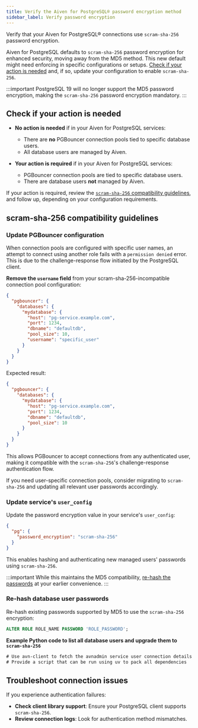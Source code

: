 ```yaml
---
title: Verify the Aiven for PostgreSQL® password encryption method
sidebar_label: Verify password encryption
---
```


Verify that your Aiven for PostgreSQL® connections use `scram-sha-256` password encryption.

Aiven for PostgreSQL defaults to `scram-sha-256` password encryption for enhanced security,
moving away from the MD5 method. This new default might need enforcing in specific
configurations or setups.
[Check if your action is needed](/docs/products/postgresql/troubleshooting/pg-password-encryption-upgrade#check-if-your-action-is-needed)
and, if so, update your configuration to enable `scram-sha-256`.

:::important
PostgreSQL 19 will no longer support the MD5 password encryption, making the
`scram-sha-256` password encryption mandatory.
:::

## Check if your action is needed

- **No action is needed** if in your Aiven for PostgreSQL services:

  - There are **no** PGBouncer connection pools tied to specific database users.
  - All database users are managed by Aiven.

- **Your action is required** if in your Aiven for PostgreSQL services:

  - PGBouncer connection pools are tied to specific database users.
  - There are database users **not** managed by Aiven.

If your action is required, review the
[`scram-sha-256` compatibility guidelines](/docs/products/postgresql/troubleshooting/pg-password-encryption-upgrade#scram-sha-256-compatibility-guidelines),
and follow up, depending on your configuration requirements.

## scram-sha-256 compatibility guidelines

### Update PGBouncer configuration

When connection pools are configured with specific user names, an attempt to connect using
another role fails with a `permission denied` error. This is due to the challenge-response
flow initiated by the PostgreSQL client.

**Remove the `username` field** from your scram-sha-256-incompatible connection pool
configuration:

```json {9}
{
  "pgbouncer": {
    "databases": {
      "mydatabase": {
        "host": "pg-service.example.com",
        "port": 1234,
        "dbname": "defaultdb",
        "pool_size": 10,
        "username": "specific_user"
      }
    }
  }
}
```

Expected result:

```json {9}
{
  "pgbouncer": {
    "databases": {
      "mydatabase": {
        "host": "pg-service.example.com",
        "port": 1234,
        "dbname": "defaultdb",
        "pool_size": 10
      }
    }
  }
}
```

This allows PGBouncer to accept connections from any
authenticated user, making it compatible with the `scram-sha-256`'s challenge-response
authentication flow.

If you need user-specific connection pools, consider migrating to `scram-sha-256` and
updating all relevant user passwords accordingly.

### Update service's `user_config`

Update the password encryption value in your service's `user_config`:

```json
{
  "pg": {
    "password_encryption": "scram-sha-256"
  }
}
```

This enables hashing and authenticating new managed users' passwords using `scram-sha-256`.

:::important
While this maintains the MD5 compatibility,
[re-hash the passwords](/docs/products/postgresql/troubleshooting/pg-password-encryption-upgrade#re-hash-database-user-passwords)
at your earlier convenience.
:::

### Re-hash database user passwords

Re-hash existing passwords supported by MD5 to use the `scram-sha-256` encryption:

```sql
ALTER ROLE ROLE_NAME PASSWORD 'ROLE_PASSWORD';
```

**Example Python code to list all database users and upgrade them to `scram-sha-256`**

```txt
# Use avn-client to fetch the avnadmin service user connection details
# Provide a script that can be run using uv to pack all dependencies
```

## Troubleshoot connection issues

If you experience authentication failures:

- **Check client library support**: Ensure your PostgreSQL client supports `scram-sha-256`.
- **Review connection logs**: Look for authentication method mismatches.
